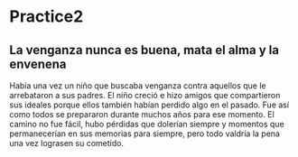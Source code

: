 # Practice2

## La venganza nunca es buena, mata el alma y la envenena
Había una vez un niño que buscaba venganza contra aquellos que le arrebataron a sus padres. El niño creció e hizo amigos que compartieron sus ideales porque ellos también habían perdido algo en el pasado. Fue así como todos se prepararon durante muchos años para ese momento. El camino no fue fácil, hubo pérdidas que dolerían siempre y momentos que permanecerían en sus memorias para siempre, pero todo valdría la pena una vez lograsen su cometido.
